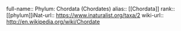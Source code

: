 

full-name:: Phylum: Chordata (Chordates)
alias:: [[Chordata]]
rank:: [[phylum]]iNat-url:: https://www.inaturalist.org/taxa/2
wiki-url:: http://en.wikipedia.org/wiki/Chordate